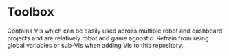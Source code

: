 # Toolbox
Contains VIs which can be easily used across multiple robot and dashboard projects and are relatively robot and game agnostic. Refrain from using global variables or sub-VIs when adding VIs to this repository.
